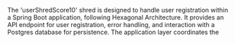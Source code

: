 The 'userShredScore10' shred is designed to handle user registration within a Spring Boot application, following Hexagonal Architecture. It provides an API endpoint for user registration, error handling, and interaction with a Postgres database for persistence. The application layer coordinates the 
